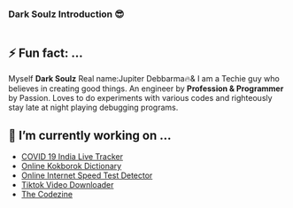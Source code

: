 ### Dark Soulz Introduction 😎
<!-- wp:image {"id":965,"sizeSlug":"large"} -->
<figure class="wp-block-image size-large"><img src="https://thecodezine.com/wp-content/uploads/2020/07/darksoulz-400x400.png" alt="" class="wp-image-965"/></figure>
<!-- /wp:image -->
<h2>⚡ Fun fact: ...</h2>
<!-- wp:paragraph -->
<p>Myself <strong><span class="has-inline-color has-vivid-red-color">Dark Soulz</span></strong> Real name:Jupiter Debbarma🔥&amp; I am a Techie guy who believes in creating good things. An engineer by <strong>Profession &amp; Programmer</strong> by Passion. Loves to do experiments with various codes and righteously stay late at night playing debugging programs.</p>
<!-- /wp:paragraph -->

<!-- wp:heading -->
<h2>🔭 I’m currently working on ...</h2>
<!-- /wp:heading -->

<!-- wp:list -->
<ul><li><a href="https://thecodezine.com/covid19" target="_blank" rel="noreferrer noopener">COVID 19 India Live Tracker</a></li><li><a href="https://kokdictionary.com" target="_blank"  rel="noreferrer noopener">Online Kokborok Dictionary</a></li><li><a href="https://thecodezine.com/speed" target="_blank"  rel="noreferrer noopener">Online Internet Speed Test Detector</a></li><li><a href="https://thecodezine.com/tiktok" target="_blank"  rel="noreferrer noopener">Tiktok Video Downloader</a></li><li><a href="https://thecodezine.com" target="_blank" rel="noreferrer noopener">The Codezine</a></li></ul>
<!-- /wp:list -->
<!--
**jupiterdv/jupiterdv** is a ✨ _special_ ✨ repository because its `README.md` (this file) appears on your GitHub profile.



